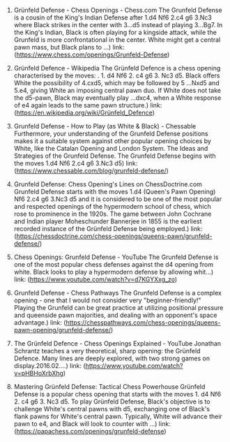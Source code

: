 ---
---
1. Grünfeld Defense - Chess Openings - Chess.com
The Grunfeld Defense is a cousin of the King's Indian Defense after 1.d4 Nf6 2.c4 g6 3.Nc3 where Black strikes in the center with 3...d5 instead of playing 3...Bg7. In the King's Indian, Black is often playing for a kingside attack, while the Grunfeld is more confrontational in the center. White might get a central pawn mass, but Black plans to ...)
link: (https://www.chess.com/openings/Grunfeld-Defense)


2. Grünfeld Defence - Wikipedia
The Grünfeld Defence is a chess opening characterised by the moves: . 1. d4 Nf6 2. c4 g6 3. Nc3 d5. Black offers White the possibility of 4.cxd5, which may be followed by 5 ...Nxd5 and 5.e4, giving White an imposing central pawn duo. If White does not take the d5-pawn, Black may eventually play ...dxc4, when a White response of e4 again leads to the same pawn structure.)
link: (https://en.wikipedia.org/wiki/Grünfeld_Defence)


3. Grunfeld Defense - How to Play (as White & Black) - Chessable
Furthermore, your understanding of the Grunfeld Defense positions makes it a suitable system against other popular opening choices by White, like the Catalan Opening and London System. The Ideas and Strategies of the Grunfeld Defense. The Grunfeld Defense begins with the moves 1.d4 Nf6 2.c4 g6 3.Nc3 d5)
link: (https://www.chessable.com/blog/grunfeld-defense/)


4. Grunfeld Defense: Chess Opening's Lines on ChessDoctrine.com
Grunfeld Defense starts with the moves 1.d4 (Queen's Pawn Opening) Nf6 2.c4 g6 3.Nc3 d5 and it is considered to be one of the most popular and respected openings of the hypermodern school of chess, which rose to prominence in the 1920s. The game between John Cochrane and Indian player Moheschunder Bannerjee in 1855 is the earliest recorded instance of the Grünfeld Defense being employed.)
link: (https://chessdoctrine.com/chess-openings/queens-pawn/grunfeld-defense/)


5. Chess Openings: Grunfeld Defense - YouTube
The Grunfeld Defense is one of the most popular chess defenses against the d4 opening from white. Black looks to play a hypermodern defense by allowing whit...)
link: (https://www.youtube.com/watch?v=d7KGYXxg_zo)


6. Grunfeld Defense - Chess Pathways
The Grunfeld Defense is a complex opening - one that I would not consider very "beginner-friendly!" Playing the Grunfeld can be great practice at utilizing positional pressure and queenside pawn majorities, and dealing with an opponent's space advantage.)
link: (https://chesspathways.com/chess-openings/queens-pawn-opening/grunfeld-defense/)


7. The Grünfeld Defence - Chess Openings Explained - YouTube
Jonathan Schrantz teaches a very theoretical, sharp opening: the Grünfeld Defence. Many lines are deeply explored, with two strong games on display.2016.02....)
link: (https://www.youtube.com/watch?v=pHBHoXrbXhg)


8. Mastering Grünfeld Defense: Tactical Chess Powerhouse
Grünfeld Defense is a popular chess opening that starts with the moves 1. d4 Nf6 2. c4 g6 3. Nc3 d5. To play Grünfeld Defense, Black's objective is to challenge White's central pawns with d5, exchanging one of Black's flank pawns for White's central pawn. Typically, White will advance their pawn to e4, and Black will look to counter with ...)
link: (https://papachess.com/openings/grunfeld-defense)


